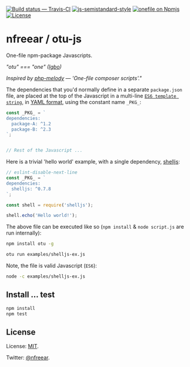 
[![Build status — Travis-CI][travis-icon]][travis]
[![js-semistandard-style][semi-icon]][semi]
[![onefile on Npmjs][npm-icon]][npm]
[![License][license-icon]][mit]

# nfreear / otu-js

One-file npm-package Javascripts.

_"otu" === "one" ([Igbo][])_

_Inspired by [php-melody][] — 'One-file composer scripts'."_

The dependencies that you'd normally define in a separate `package.json` file,
are placed at the top of the Javascript in a multi-line [`ES6 template string`][es6],
in [YAML format][yaml], using the constant name `_PKG_`:

```js
const _PKG_ = `
dependencies:
  package-A: ^1.2
  package-B: ^2.3
`;


// Rest of the Javascript ...
```

Here is a trivial 'hello world' example, with a single dependency, [shelljs][]:

```js
// eslint-disable-next-line
const _PKG_ = `
dependencies:
  shelljs: ^0.7.8
`;

const shell = require('shelljs');

shell.echo('Hello world!');
```

The above file can be executed like so
(`npm install` & `node script.js` are run internally):

```sh
npm install otu -g

otu run examples/shelljs-ex.js
```

Note, the file is valid Javascript (`ES6`):

```sh
node -c examples/shelljs-ex.js
```

## Install ... test

```sh
npm install
npm test
```

## License

License: [MIT][].

Twitter: [@nfreear][].


[igbo]: https://en.wikipedia.org/wiki/Igbo_language
    "Igbo ... is the language of the Igbo people ... of southeastern Nigeria (Wikipedia)"
[php-melody]: http://melody.sensiolabs.org/ "Melody by SensioLabs - 'One-file composer scripts'"
[es6]: http://exploringjs.com/es6/ch_template-literals.html#sec_introduction-template-literals
    "ES6 Template literal"
[es6-2]: https://developer.mozilla.org/en-US/docs/Web/JavaScript/Reference/Template_literals "ES6 Template literal"
[yaml]: https://en.wikipedia.org/wiki/YAML#Basic_components "YAML associative array (dictionary)"
[yaml-2]: http://yaml.org/spec/1.2/spec.html#id2759963
    "YAML Ain’t Markup Language Version 1.2, 2009. '2.1. Collections'"
[shelljs]: https://npmjs.com/package/shelljs

[@nfreear]: https://twitter.com/nfreear "@nfreear on Twitter"
[gh]: https://github.com/nfreear/onefile-js
[MIT]: https://nfreear.mit-license.org/2017#!-onefile-js "MIT License | © Nick Freear, 2017-09-20."
[travis]: https://travis-ci.org/nfreear/onefile-js
[travis-icon]: https://api.travis-ci.org/nfreear/onefile-js.svg
    "Build status – Travis-CI (NPM/eslint)"
[semi]: https://github.com/Flet/semistandard
[semi-icon]: https://img.shields.io/badge/code_style-semistandard-brightgreen.svg?style=flat-square
    "Javascript coding style — 'semistandard'"
[npm]: https://npmjs.com/package/otu
[npm-icon]: https://img.shields.io/npm/v/otu.svg
[license-icon]: https://img.shields.io/npm/l/otu.svg

[es6-3]: http://jaspervalero.com/an-intro-to-the-delightful-javascript-es6-string-templates/
[hered-1]: https://stackoverflow.com/questions/4376431/javascript-heredoc
[hered-2]:  http://forums.devx.com/showthread.php?154826-Javascript-Multiline-Strings-(HEREDOC-equivalent)-solution
[hered-3]:  http://a32.me/2014/03/heredoc-multiline-variable-with-javascript/

[End]: //.
